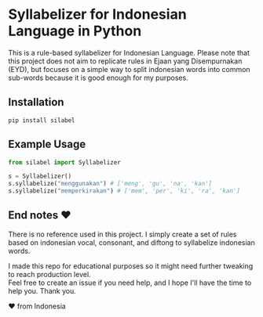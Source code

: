# Syllabelizer for Indonesian Language in Python
This is a rule-based syllabelizer for Indonesian Language. Please note that this project does not aim to replicate rules in Ejaan yang Disempurnakan (EYD), but focuses on a simple way to split indonesian words into common sub-words because it is good enough for my purposes.

## Installation
```
pip install silabel
```

## Example Usage
```python
from silabel import Syllabelizer

s = Syllabelizer()
s.syllabelize("menggunakan") # ['meng', 'gu', 'na', 'kan']
s.syllabelize("memperkirakan") # ['mem', 'per', 'ki', 'ra', 'kan']
```

## End notes :heart:
There is no reference used in this project. I simply create a set of rules based on indonesian vocal, consonant, and diftong to syllabelize indonesian words.

I made this repo for educational purposes so it might need further tweaking to reach production level. <br>
Feel free to create an issue if you need help, and I hope I'll have the time to help you. Thank you.

:heart: from Indonesia